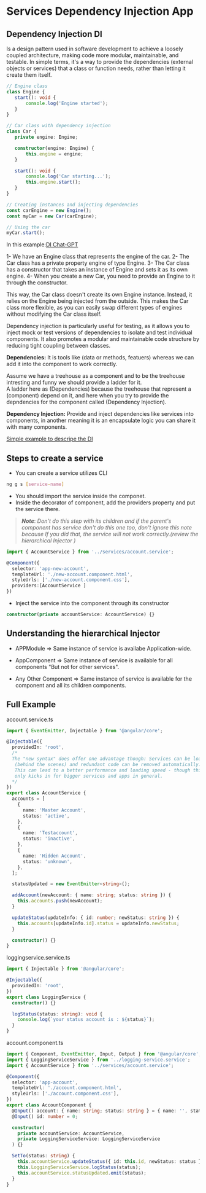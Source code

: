 # Services Dependency Injection App

## Dependency Injection DI


 Is a design pattern used in software development to achieve a loosely coupled architecture, making code more modular, maintainable, and testable. In simple terms, it's a way to provide the dependencies (external objects or services) that a class or function needs, rather than letting it create them itself.

 ```typescript
 // Engine class
class Engine {
    start(): void {
        console.log('Engine started');
    }
}

// Car class with dependency injection
class Car {
    private engine: Engine;

    constructor(engine: Engine) {
        this.engine = engine;
    }

    start(): void {
        console.log('Car starting...');
        this.engine.start();
    }
}

// Creating instances and injecting dependencies
const carEngine = new Engine();
const myCar = new Car(carEngine);

// Using the car
myCar.start();

 ```

In this example:[DI Chat-GPT](https://chat.openai.com/share/6ae6aece-f5bc-404a-9c37-f12d7a8d105d)

1- We have an Engine class that represents the engine of the car.
2- The Car class has a private property engine of type Engine.
3- The Car class has a constructor that takes an instance of Engine and sets it as its own engine.
4- When you create a new Car, you need to provide an Engine to it through the constructor.

This way, the Car class doesn't create its own Engine instance. Instead, it relies on the Engine being injected from the outside. This makes the Car class more flexible, as you can easily swap different types of engines without modifying the Car class itself.

Dependency injection is particularly useful for testing, as it allows you to inject mock or test versions of dependencies to isolate and test individual components. It also promotes a modular and maintainable code structure by reducing tight coupling between classes.


**Dependencies:** It is tools like (data or methods, featuers) whereas we can add it into the component to work correctly.  


Assume we have a treehouse as a component and to be the treehouse intresting and funny we should provide a ladder for it.  
A ladder here as (Dependencies) because the treehouse that represent a (component) depend on it, and here when you try to provide the depndencies for the component called (Dependency Injection).  

**Dependency Injection:** Provide and inject dependencies like services into components, in another meaning it is an encapsulate logic you can share it with many components.

[Simple example to descripe the DI](https://qr.ae/pKTCFx)

## Steps to create a service

* You can create a service utilizes CLI

```bash
ng g s [service-name]
```

* You should import the service inside the componet.
* Inside the decorator of component, add the providers property and put the service there.

> ***Note***: *Don't do this step with its children and if the parent's component has service don't do this one too, don't ignore this note because If you did that, the service will not work correctly.(review the hierarchical Injector )*


```typescript
import { AccountService } from '../services/account.service';

@Component({
  selector: 'app-new-account',
  templateUrl: './new-account.component.html',
  styleUrls: ['./new-account.component.css'],
  providers:[AccountService ]
})
```


* Inject the service into the component through its constructor

```typescript
constructor(private accountService: AccountService) {}
```

## Understanding the hierarchical Injector

* APPModule => Same instance of service is availabe Application-wide.
* AppComponent => Same instance of service is available for all components "But not for other services".

* Any Other Component => Same instance of service is available for the component and all its children components.

## Full Example

account.service.ts

```typescript
import { EventEmitter, Injectable } from '@angular/core';

@Injectable({
  providedIn: 'root',
  /* 
  The "new syntax" does offer one advantage though: Services can be loaded lazily by Angular
   (behind the scenes) and redundant code can be removed automatically. 
   This can lead to a better performance and loading speed - though this really
   only kicks in for bigger services and apps in general.
  */
})
export class AccountService {
  accounts = [
    {
      name: 'Master Account',
      status: 'active',
    },
    {
      name: 'Testaccount',
      status: 'inactive',
    },
    {
      name: 'Hidden Account',
      status: 'unknown',
    },
  ];

  statusUpdated = new EventEmitter<string>();

  addAccount(newAccount: { name: string; status: string }) {
    this.accounts.push(newAccount);
  }

  updateStatus(updateInfo: { id: number; newStatus: string }) {
    this.accounts[updateInfo.id].status = updateInfo.newStatus;
  }

  constructor() {}
}
```

loggingservice.service.ts

```typescript
import { Injectable } from '@angular/core';

@Injectable({
  providedIn: 'root',
})
export class LoggingService {
  constructor() {}

  logStatus(status: string): void {
    console.log(`your status account is : ${status}`);
  }
}
```

account.component.ts

```typescript
import { Component, EventEmitter, Input, Output } from '@angular/core';
import { LoggingServiceService } from '../logging-service.service';
import { AccountService } from '../services/account.service';

@Component({
  selector: 'app-account',
  templateUrl: './account.component.html',
  styleUrls: ['./account.component.css'],
})
export class AccountComponent {
  @Input() account: { name: string; status: string } = { name: '', status: '' };
  @Input() id: number = 0;

  constructor(
    private accountService: AccountService,
    private LoggingServiceService: LoggingServiceService
  ) {}

  SetTo(status: string) {
    this.accountService.updateStatus({ id: this.id, newStatus: status });
    this.LoggingServiceService.logStatus(status);
    this.accountService.statusUpdated.emit(status);
  }
}
```
